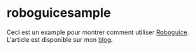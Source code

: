 roboguicesample
===============

Ceci est un example pour montrer comment utiliser [Roboguice](https://github.com/roboguice/roboguice).  
L'article est disponible sur mon [blog](soulesidibe.wordpress.com).
